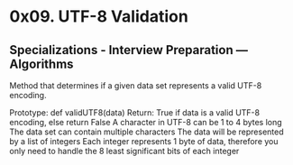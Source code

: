 # 0x09. UTF-8 Validation


## Specializations - Interview Preparation ― Algorithms


Method that determines if a given data set represents a valid UTF-8 encoding.

Prototype: def validUTF8(data)
Return: True if data is a valid UTF-8 encoding, else return False
A character in UTF-8 can be 1 to 4 bytes long
The data set can contain multiple characters
The data will be represented by a list of integers
Each integer represents 1 byte of data, therefore you only need to handle the 8 least significant bits of each integer

